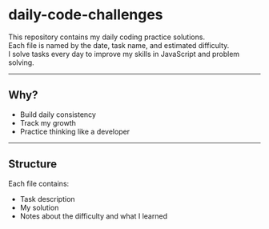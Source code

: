 # daily-code-challenges

This repository contains my daily coding practice solutions.  
Each file is named by the date, task name, and estimated difficulty.  
I solve tasks every day to improve my skills in JavaScript and problem solving.

---

## Why?

- Build daily consistency
- Track my growth
- Practice thinking like a developer

---

## Structure

Each file contains:
- Task description
- My solution
- Notes about the difficulty and what I learned
